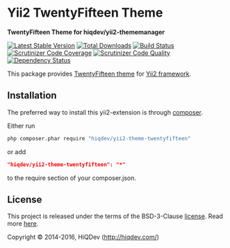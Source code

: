 Yii2 TwentyFifteen Theme
========================

**TwentyFifteen Theme for hiqdev/yii2-thememanager**

[![Latest Stable Version](https://poser.pugx.org/hiqdev/yii2-theme-twentyfifteen/v/stable)](https://packagist.org/packages/hiqdev/yii2-theme-twentyfifteen)
[![Total Downloads](https://poser.pugx.org/hiqdev/yii2-theme-twentyfifteen/downloads)](https://packagist.org/packages/hiqdev/yii2-theme-twentyfifteen)
[![Build Status](https://img.shields.io/travis/hiqdev/yii2-theme-twentyfifteen.svg)](https://travis-ci.org/hiqdev/yii2-theme-twentyfifteen)
[![Scrutinizer Code Coverage](https://img.shields.io/scrutinizer/coverage/g/hiqdev/yii2-theme-twentyfifteen.svg)](https://scrutinizer-ci.com/g/hiqdev/yii2-theme-twentyfifteen/)
[![Scrutinizer Code Quality](https://img.shields.io/scrutinizer/g/hiqdev/yii2-theme-twentyfifteen.svg)](https://scrutinizer-ci.com/g/hiqdev/yii2-theme-twentyfifteen/)
[![Dependency Status](https://www.versioneye.com/php/hiqdev:yii2-theme-twentyfifteen/dev-master/badge.svg)](https://www.versioneye.com/php/hiqdev:yii2-theme-twentyfifteen/dev-master)

This package provides [TwentyFifteen theme](https://shapebootstrap.net/item/1524965-flat-theme-free-responsive-multipurpose-site-template/comments)
for [Yii2 framework](http://yiiframework.com).

## Installation

The preferred way to install this yii2-extension is through [composer](http://getcomposer.org/download/).

Either run

```sh
php composer.phar require "hiqdev/yii2-theme-twentyfifteen"
```

or add

```json
"hiqdev/yii2-theme-twentyfifteen": "*"
```

to the require section of your composer.json.

## License

This project is released under the terms of the BSD-3-Clause [license](LICENSE).
Read more [here](http://choosealicense.com/licenses/bsd-3-clause).

Copyright © 2014-2016, HiQDev (http://hiqdev.com/)
